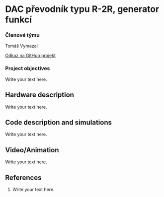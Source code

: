 # DAC převodník typu R-2R, generator funkcí

### Členové týmu

Tomáš Vymazal

[Odkaz na GitHub projekt](http://github.com/xxx)


### Project objectives

Write your text here.


## Hardware description

Write your text here.


## Code description and simulations

Write your text here.


## Video/Animation

Write your text here.


## References

1. Write your text here.

